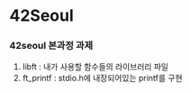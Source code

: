# 42Seoul
### 42seoul 본과정 과제
1. libft : 내가 사용할 함수들의 라이브러리 파일
2. ft_printf : stdio.h에 내장되어있는 printf를 구현
